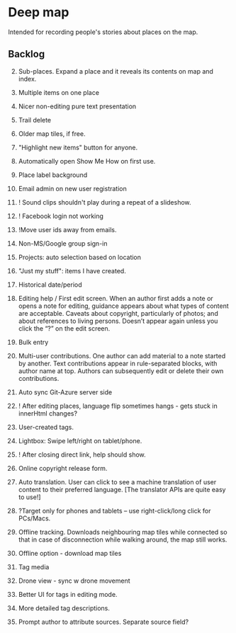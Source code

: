 # Deep map

Intended for recording people's stories about places on the map.

## Backlog

2. Sub-places. Expand a place and it reveals its contents on map and index.
13. Multiple items on one place
2. Nicer non-editing pure text presentation
5. Trail delete
2. Older map tiles, if free.

8. "Highlight new items" button for anyone.

17. Automatically open Show Me How on first use.
1. Place label background
3. Email admin on new user registration

14. ! Sound clips shouldn't play during a repeat of a slideshow.
18.	! Facebook login not working
5. !Move user ids away from emails.
1. Non-MS/Google group sign-in
3. Projects: auto selection based on location
19. "Just my stuff": items I have created.
13. Historical date/period
17.	Editing help / First edit screen. When an author first adds a note or opens a note for editing, guidance appears about what types of content are acceptable. Caveats about copyright, particularly of photos; and about references to living persons. Doesn’t appear again unless you click the “?” on the edit screen.
1. Bulk entry

24.	Multi-user contributions. One author can add material to a note started by another. Text contributions appear in rule-separated blocks, with author name at top. Authors can subsequently edit or delete their own contributions. 
14.	Auto sync Git-Azure server side
14. ! After editing places, language flip sometimes hangs - gets stuck in innerHtml changes?
14. User-created tags.

16.	Lightbox: Swipe left/right on tablet/phone.
17. ! After closing direct link, help should show.
10. Online copyright release form.
21.	Auto translation. User can click to see a machine translation of user content to their preferred language. [The translator APIs are quite easy to use!]
27.	?Target only for phones and tablets – use right-click/long click for PCs/Macs.
31.	Offline tracking. Downloads neighbouring map tiles while connected so that in case of disconnection while walking around, the map still works.
35. Offline option - download map tiles
36. Tag media
37. Drone view - sync w drone movement
41. Better UI for tags in editing mode.
44. More detailed tag descriptions.
25.	Prompt author to attribute sources. Separate source field? 
